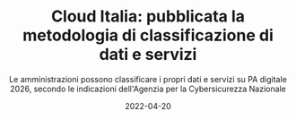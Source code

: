 ---
type: "news"
title: "Cloud Italia: pubblicata la metodologia di classificazione di dati e servizi"
subtitle: "Le amministrazioni possono classificare i propri dati e servizi su PA digitale 2026, secondo le indicazioni dell'Agenzia per la Cybersicurezza Nazionale"
date: "2022-04-20"
evidence: false
internalNews: false
fonte: innovazione.gov.it
showInHome: true
typeOfNews: Articolo
link: https://innovazione.gov.it/notizie/articoli/cloud-italia-pubblicata-la-metodologia-di-classificazione-di-dati-e-servizi/
image: /assets/img_news/2022-04-20-cloud-italia-pubblicata-la-metodologia-di-classificazione-di-dati-e-servizi.png
tags:
  - Articoli
---